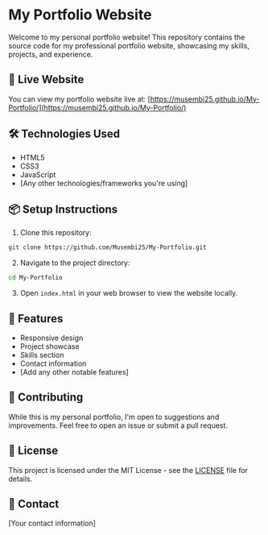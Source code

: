 # My Portfolio Website

Welcome to my personal portfolio website! This repository contains the source code for my professional portfolio website, showcasing my skills, projects, and experience.

## 🚀 Live Website

You can view my portfolio website live at: [https://musembi25.github.io/My-Portfolio/](https://musembi25.github.io/My-Portfolio/)

## 🛠️ Technologies Used

- HTML5
- CSS3
- JavaScript
- [Any other technologies/frameworks you're using]

## 📦 Setup Instructions

1. Clone this repository:
```bash
git clone https://github.com/Musembi25/My-Portfolio.git
```

2. Navigate to the project directory:
```bash
cd My-Portfolio
```

3. Open `index.html` in your web browser to view the website locally.

## 📝 Features

- Responsive design
- Project showcase
- Skills section
- Contact information
- [Add any other notable features]

## 🤝 Contributing

While this is my personal portfolio, I'm open to suggestions and improvements. Feel free to open an issue or submit a pull request.

## 📄 License

This project is licensed under the MIT License - see the [LICENSE](LICENSE) file for details.

## 📧 Contact

[Your contact information]

